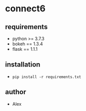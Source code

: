 # connect6

## requirements
+ python >= 3.7.3
+ bokeh == 1.3.4
+ flask == 1.1.1

## installation
+ `pip install -r requirements.txt`

## author
+ Alex
